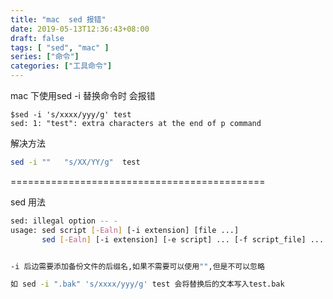 ```yaml
---
title: "mac  sed 报错"
date: 2019-05-13T12:36:43+08:00
draft: false
tags: [ "sed", "mac" ]
series: ["命令"]
categories: ["工具命令"]
---
```


mac 下使用sed -i 替换命令时 会报错
```shell
$sed -i 's/xxxx/yyy/g' test
sed: 1: "test": extra characters at the end of p command
```

解决方法
```bash
sed -i ""   "s/XX/YY/g"  test
```

============================================


sed 用法
```bash
sed: illegal option -- -
usage: sed script [-Ealn] [-i extension] [file ...]
       sed [-Ealn] [-i extension] [-e script] ... [-f script_file] ... [file ...]


-i 后边需要添加备份文件的后缀名,如果不需要可以使用"",但是不可以忽略

如 sed -i ".bak" 's/xxxx/yyy/g' test 会将替换后的文本写入test.bak
```




